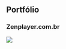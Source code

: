 ## Portfólio

### Zenplayer.com.br
![]({{site.baseurl}}//Screenshot_2019-05-09%20Front%20Page%20Zen%20Player.png)
